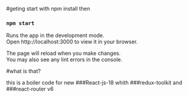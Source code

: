 #geting start with npm install
then
### `npm start`

Runs the app in the development mode.\
Open http://localhost:3000 to view it in your browser.

The page will reload when you make changes.\
You may also see any lint errors in the console.

#what is that?

this is a boiler code for new ###React-js-18 
whith ###redux-toolkit and ###react-router v6
